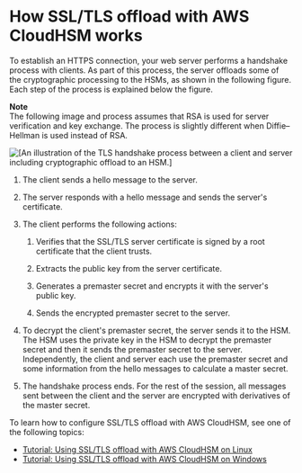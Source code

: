 # How SSL/TLS offload with AWS CloudHSM works<a name="ssl-offload-overview"></a>

To establish an HTTPS connection, your web server performs a handshake process with clients\. As part of this process, the server offloads some of the cryptographic processing to the HSMs, as shown in the following figure\. Each step of the process is explained below the figure\. 

**Note**  
The following image and process assumes that RSA is used for server verification and key exchange\. The process is slightly different when Diffie–Hellman is used instead of RSA\. 

![\[An illustration of the TLS handshake process between a client and server including cryptographic offload to an HSM.\]](http://docs.aws.amazon.com/cloudhsm/latest/userguide/images/ssl-offload-handshake-process.png)

1. The client sends a hello message to the server\.

1. The server responds with a hello message and sends the server's certificate\.

1. The client performs the following actions:

   1. Verifies that the SSL/TLS server certificate is signed by a root certificate that the client trusts\. 

   1. Extracts the public key from the server certificate\.

   1. Generates a premaster secret and encrypts it with the server's public key\.

   1. Sends the encrypted premaster secret to the server\.

1. To decrypt the client's premaster secret, the server sends it to the HSM\. The HSM uses the private key in the HSM to decrypt the premaster secret and then it sends the premaster secret to the server\. Independently, the client and server each use the premaster secret and some information from the hello messages to calculate a master secret\. 

1. The handshake process ends\. For the rest of the session, all messages sent between the client and the server are encrypted with derivatives of the master secret\. 

To learn how to configure SSL/TLS offload with AWS CloudHSM, see one of the following topics:
+ [Tutorial: Using SSL/TLS offload with AWS CloudHSM on Linux](ssl-offload-linux.md)
+ [Tutorial: Using SSL/TLS offload with AWS CloudHSM on Windows](ssl-offload-windows.md)